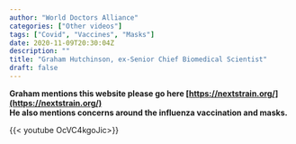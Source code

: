 ```yaml
---
author: "World Doctors Alliance"
categories: ["Other videos"]
tags: ["Covid", "Vaccines", "Masks"]
date: 2020-11-09T20:30:04Z
description: ""
title: "Graham Hutchinson, ex-Senior Chief Biomedical Scientist"
draft: false
---
```


**Graham mentions this website please go here [https://nextstrain.org/](https://nextstrain.org/)**  
**He also mentions concerns around the influenza vaccination and masks.**  

{{< youtube OcVC4kgoJic>}}
